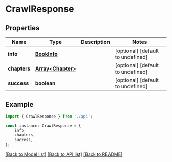 # CrawlResponse


## Properties

Name | Type | Description | Notes
------------ | ------------- | ------------- | -------------
**info** | [**BookInfo**](BookInfo.md) |  | [optional] [default to undefined]
**chapters** | [**Array&lt;Chapter&gt;**](Chapter.md) |  | [optional] [default to undefined]
**success** | **boolean** |  | [optional] [default to undefined]

## Example

```typescript
import { CrawlResponse } from './api';

const instance: CrawlResponse = {
    info,
    chapters,
    success,
};
```

[[Back to Model list]](../README.md#documentation-for-models) [[Back to API list]](../README.md#documentation-for-api-endpoints) [[Back to README]](../README.md)

